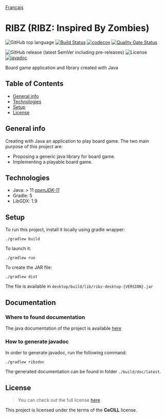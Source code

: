 [Français](https://github.com/Foacs/ribz/blob/master/LISEZMOI.md)
# RIBZ (RIBZ: Inspired By Zombies)

![GitHub top language](https://img.shields.io/github/languages/top/Foacs/ribz)
[![Build Status](https://travis-ci.com/Foacs/ribz.svg?branch=master)](https://travis-ci.com/Foacs/ribz)
[![codecov](https://codecov.io/gh/Foacs/ribz/branch/master/graph/badge.svg)](https://codecov.io/gh/Foacs/ribz)
[![Quality Gate Status](https://sonarcloud.io/api/project_badges/measure?project=Foacs_ribz&metric=alert_status)](https://sonarcloud.io/dashboard?id=Foacs_ribz)

![GitHub release (latest SemVer including pre-releases)](https://img.shields.io/github/v/release/foacs/ribz?include_prereleases)
![License](https://img.shields.io/badge/license-CeCILL-blue)
[![javadoc](https://img.shields.io/badge/javadoc-0.1-blue)](http://foacs.ovh/ribz/apidocs/index.php)

Board game application and library created with Java

## Table of Contents
- [General info](#general-info)
- [Technologies](#technologies)
- [Setup](#setup)
- [License](#license)

## General info
Creating with Java an application to play board game. The two main purpose of this project are:
- Proposing a generic java library for board game.
- Implementing a playable board game.

## Technologies
- Java: > 11 _[openJDK-11](https://openjdk.java.net/projects/jdk/11/)_
- Gradle: 5
- LibGDX: 1.9

## Setup
To run this project, install it locally using gradle wrapper:
```shell script
./gradlew build
```

To launch it:
```shell script
./gradlew run
```

To create the JAR file:
```shell script
./gradlew dist
```
The file is available in `desktop/build/lib/ribz-desktop-{VERSION}.jar`

## Documentation
### Where to found documentation
The java documentation of the project is available [here](http://foacs.ovh/ribz/apidocs/index.php)

### How to generate javadoc
In order to generate javadoc, run the following command: 
```shell script
./gradlew ribzdoc
```
The generated documentation can be found in folder `./build/doc/latest`.

## License
> You can check out the full license [here](https://github.com/Foacs/ribz/blob/master/LICENSE.md)

This project is licensed under the terms of the __CeCILL__ license.